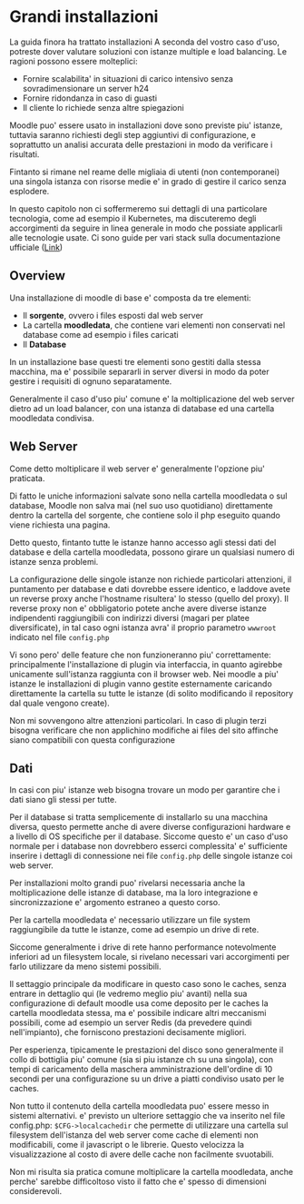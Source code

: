 Grandi installazioni
====================

La guida finora ha trattato installazioni A seconda del vostro caso d'uso, potreste dover valutare soluzioni con istanze multiple e load balancing. Le ragioni possono essere molteplici:

- Fornire scalabilita' in situazioni di carico intensivo senza sovradimensionare un server h24
- Fornire ridondanza in caso di guasti
- Il cliente lo richiede senza altre spiegazioni

Moodle puo' essere usato in installazioni dove sono previste piu' istanze, tuttavia saranno richiesti degli step aggiuntivi di configurazione, e soprattutto un analisi accurata delle prestazioni in modo da verificare i risultati.

Fintanto si rimane nel reame delle migliaia di utenti (non contemporanei) una singola istanza con risorse medie e' in grado di gestire il carico senza esplodere.

In questo capitolo non ci soffermeremo sui dettagli di una particolare tecnologia, come ad esempio il Kubernetes, ma discuteremo degli accorgimenti da seguire in linea generale in modo che possiate applicarli alle tecnologie usate. Ci sono guide per vari stack sulla documentazione ufficiale ([Link](https://docs.moodle.org/405/en/Large_installations))

Overview
--------

Una installazione di moodle di base e' composta da tre elementi:

- Il **sorgente**, ovvero i files esposti dal web server
- La cartella **moodledata**, che contiene vari elementi non conservati nel database come ad esempio i files caricati
- Il **Database**

In un installazione base questi tre elementi sono gestiti dalla stessa macchina, ma e' possibile separarli in server diversi in modo da poter gestire i requisiti di ognuno separatamente.

Generalmente il caso d'uso piu' comune e' la moltiplicazione del web server dietro ad un load balancer, con una istanza di database ed una cartella moodledata condivisa.

Web Server
----------

Come detto moltiplicare il web server e' generalmente l'opzione piu' praticata. 

Di fatto le uniche informazioni salvate sono nella cartella moodledata o sul database, Moodle non salva mai (nel suo uso quotidiano) direttamente dentro la cartella del sorgente, che contiene solo il php eseguito quando viene richiesta una pagina.

Detto questo, fintanto tutte le istanze hanno accesso agli stessi dati del database e della cartella moodledata, possono girare un qualsiasi numero di istanze senza problemi.

La configurazione delle singole istanze non richiede particolari attenzioni, il puntamento per database e dati dovrebbe essere identico, e laddove avete un reverse proxy anche l'hostname risultera' lo stesso (quello del proxy). Il reverse proxy non e' obbligatorio potete anche avere diverse istanze indipendenti raggiungibili con indirizzi diversi (magari per platee diversificate), in tal caso ogni istanza avra' il proprio parametro `wwwroot` indicato nel file `config.php`

Vi sono pero' delle feature che non funzioneranno piu' correttamente: principalmente l'installazione di plugin via interfaccia, in quanto agirebbe unicamente sull'istanza raggiunta con il browser web. Nei moodle a piu' istanze le installazioni di plugin vanno gestite esternamente caricando direttamente la cartella  su tutte le istanze (di solito modificando il repository dal quale vengono create). 

Non mi sovvengono altre attenzioni particolari. In caso di plugin terzi bisogna verificare che non applichino modifiche ai files del sito affinche siano compatibili con questa configurazione

Dati
----

In casi con piu' istanze web bisogna trovare un modo per garantire che i dati siano gli stessi per tutte.

Per il database si tratta semplicemente di installarlo su una macchina diversa, questo permette anche di avere diverse configurazioni hardware e a livello di OS specifiche per il database. Siccome questo e' un caso d'uso normale per i database non dovrebbero esserci complessita' e' sufficiente inserire i dettagli di connessione nei file `config.php` delle singole istanze coi web server.

Per installazioni molto grandi puo' rivelarsi necessaria anche la moltiplicazione delle istanze di database, ma la loro integrazione e sincronizzazione e' argomento estraneo a questo corso.

Per la cartella moodledata  e' necessario utilizzare un file system raggiungibile da tutte le istanze, come ad esempio un drive di rete.

Siccome generalmente i drive di rete hanno performance notevolmente inferiori ad un filesystem locale, si rivelano necessari vari accorgimenti per farlo utilizzare da meno sistemi possibili.

Il settaggio principale da modificare in questo caso sono le caches, senza entrare in dettaglio qui (le vedremo meglio piu' avanti) nella sua configurazione di default moodle usa come deposito per le caches la cartella moodledata stessa, ma e' possibile indicare altri meccanismi possibili, come ad esempio un server Redis (da prevedere quindi nell'impianto), che forniscono prestazioni decisamente migliori.

Per esperienza, tipicamente le prestazioni del disco sono generalmente il collo di bottiglia piu' comune (sia si piu istanze ch su una singola), con tempi di caricamento della maschera amministrazione dell'ordine di 10 secondi per una configurazione su un drive a piatti condiviso usato per le caches.

Non tutto il contenuto della cartella moodledata puo' essere messo in sistemi alternativi. e' previsto un ulteriore settaggio che va inserito nel file config.php: `$CFG->localcachedir` che permette di utilizzare una cartella sul filesystem dell'istanza del web server come cache di elementi non modificabili, come il javascript o  le librerie. Questo velocizza la visualizzazione al costo di avere delle cache non facilmente svuotabili.

Non mi risulta sia pratica comune moltiplicare la cartella moodledata, anche perche' sarebbe difficoltoso visto il fatto che e' spesso di dimensioni considerevoli.